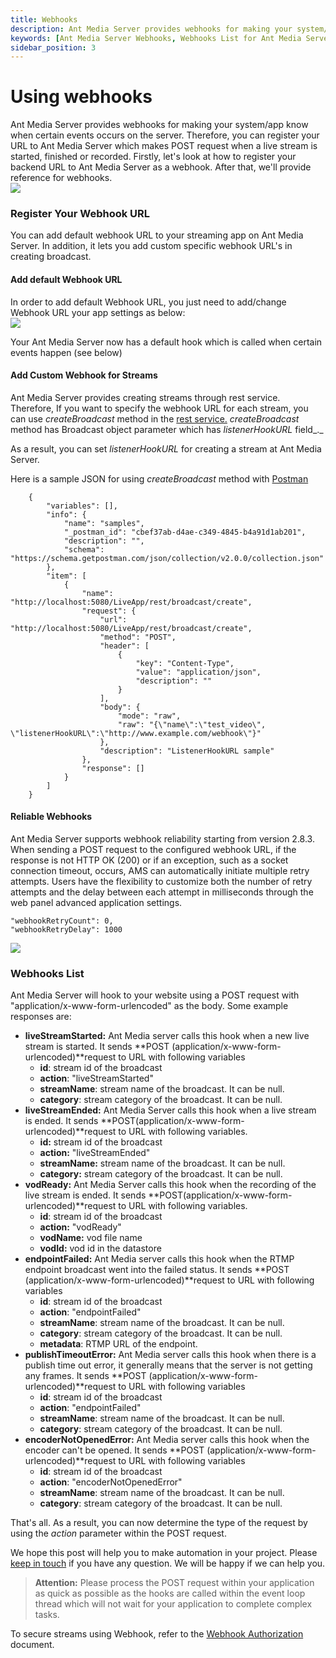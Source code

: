 ```yaml
---
title: Webhooks
description: Ant Media Server provides webhooks for making your system/app know when certain events occurs on the server.
keywords: [Ant Media Server Webhooks, Webhooks List for Ant Media Server, Custom Webhook for Streams, Ant Media Server Documentation, Ant Media Server Tutorials]
sidebar_position: 3
---
```


# Using webhooks

Ant Media Server provides webhooks for making your system/app know when certain events occurs on the server. Therefore, you can register your URL to Ant Media Server which makes POST request when a live stream is started, finished or recorded. Firstly,  let's look at how to register your backend URL to Ant Media Server as a webhook. After that, we'll provide reference for webhooks.  
![](@site/static/img/68747470733a2f2f616e746d656469612e696f2f77702d636f6e74656e742f75706c6f6164732f323031382f31312f776562686f6f6b732d333030783237332e706e67.png)

### Register Your Webhook URL

You can add default webhook URL to your streaming app on Ant Media Server. In addition, it lets you add custom specific webhook URL's in creating broadcast.

#### Add default Webhook URL

In order to add default Webhook URL, you just need to add/change Webhook URL your app settings as below:  
![](@site/static/img/ant-media-server-webhook-configuration.png)

Your Ant Media Server now has a default hook which is called when certain events happen (see below)

#### Add Custom Webhook for Streams

Ant Media Server provides creating streams through rest service. Therefore, If you want to specify the webhook URL for each stream, you can use _createBroadcast_ method in the [rest service.](https://github.com/ant-media/Ant-Media-Server/blob/master/src/main/java/io/antmedia/rest/BroadcastRestService.java)  _createBroadcast_ method has Broadcast object parameter which has _listenerHookURL_ field_._

As a result,  you can set _listenerHookURL_ for creating a stream at Ant Media Server.

Here is a sample JSON for using _createBroadcast_ method with [Postman](https://www.getpostman.com/)
```
    {
    	"variables": [],
    	"info": {
    		"name": "samples",
    		"_postman_id": "cbef37ab-d4ae-c349-4845-b4a91d1ab201",
    		"description": "",
    		"schema": "https://schema.getpostman.com/json/collection/v2.0.0/collection.json"
    	},
    	"item": [
    		{
    			"name": "http://localhost:5080/LiveApp/rest/broadcast/create",
    			"request": {
    				"url": "http://localhost:5080/LiveApp/rest/broadcast/create",
    				"method": "POST",
    				"header": [
    					{
    						"key": "Content-Type",
    						"value": "application/json",
    						"description": ""
    					}
    				],
    				"body": {
    					"mode": "raw",
    					"raw": "{\"name\":\"test_video\", \"listenerHookURL\":\"http://www.example.com/webhook\"}"
    				},
    				"description": "ListenerHookURL sample"
    			},
    			"response": []
    		}
    	]
    }
```
#### Reliable Webhooks
Ant Media Server supports webhook reliability starting from version 2.8.3. When sending a POST request to the configured webhook URL, if the response is not HTTP OK (200) or if an exception, such as a socket connection timeout, occurs, AMS can automatically initiate multiple retry attempts. Users have the flexibility to customize both the number of retry attempts and the delay between each attempt in milliseconds through the web panel advanced application settings.

```
"webhookRetryCount": 0,
"webhookRetryDelay": 1000
```

![](@site/static/img/reliable_webhook_app_settings.png)



### Webhooks List

Ant Media Server will hook to your website using a POST request with "application/x-www-form-urlencoded" as the body. Some example responses are:

*   **liveStreamStarted:** Ant Media server calls this hook when a new live stream is started. It sends **POST (application/x-www-form-urlencoded)**request to URL with following variables
    *   **id**:  stream id of the broadcast
    *   **action**: "liveStreamStarted"
    *   **streamName**: stream name of the broadcast. It can be null.
    *   **category**:  stream category of the broadcast. It can be null.
*   **liveStreamEnded:** Ant Media Server calls this hook when a live stream is ended. It sends **POST(application/x-www-form-urlencoded)**request to URL with following variables.
    *   **id:** stream id of the broadcast
    *   **action:** "liveStreamEnded"
    *   **streamName:** stream name of the broadcast. It can be null.
    *   **category:** stream category of the broadcast. It can be null.
*   **vodReady:** Ant Media Server calls this hook when the recording of the live stream is ended. It sends **POST(application/x-www-form-urlencoded)**request to URL with following variables.
    *   **id**: stream id of the broadcast
    *   **action:** "vodReady"
    *   **vodName:**  vod file name
    *   **vodId:**  vod id in the datastore
*   **endpointFailed:** Ant Media server calls this hook when the RTMP endpoint broadcast went into the failed status. It sends **POST (application/x-www-form-urlencoded)**request to URL with following variables
    *   **id**:  stream id of the broadcast
    *   **action**: "endpointFailed"
    *   **streamName**: stream name of the broadcast. It can be null.
    *   **category**:  stream category of the broadcast. It can be null.
    *   **metadata**:  RTMP URL of the endpoint.
*   **publishTimeoutError:** Ant Media server calls this hook when there is a publish time out error, it generally means that the server is not getting any frames. It sends **POST (application/x-www-form-urlencoded)**request to URL with following variables
    *   **id**:  stream id of the broadcast
    *   **action**: "endpointFailed"
    *   **streamName**: stream name of the broadcast. It can be null.
    *   **category**:  stream category of the broadcast. It can be null.
*   **encoderNotOpenedError:** Ant Media server calls this hook when the encoder can't be opened. It sends **POST (application/x-www-form-urlencoded)**request to URL with following variables
    *   **id**:  stream id of the broadcast
    *   **action**: "encoderNotOpenedError"
    *   **streamName**: stream name of the broadcast. It can be null.
    *   **category**:  stream category of the broadcast. It can be null.

That's all. As a result, you can now determine the type of the request by using the _action_ parameter within the POST request.

We hope this post will help you to make automation in your project.  Please [keep in touch](https://antmedia.io/#contact) if you have any question. We will be happy if we can help you.

> **Attention:** Please process the POST request within your application as quick as possible as the hooks are called within the event loop thread which will not wait for your application to complete complex tasks.

To secure streams using Webhook, refer to the [Webhook Authorization](https://antmedia.io/docs/category/stream-security/webhook-stream-authorization) document.
